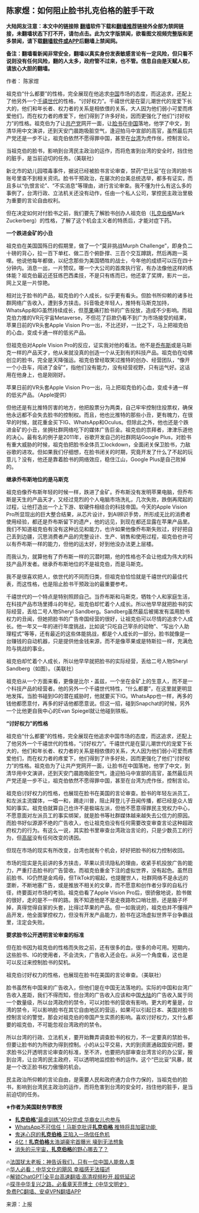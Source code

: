  <!-- 面包屑导航 --> <h2>陈家煜：如何阻止脸书扎克伯格的脏手干政</h2> <p class="notice"><b>大陆网友注意：本文中的链接除 <a href="https://github.com/bannedbook/fanqiang" >翻墙</a>软件下载和<a href="https://github.com/killgcd/justmysocks/blob/master/README.md">翻墙推荐</a>链接外全部为禁网链接，未翻墙状态下打不开，请勿点击。此为文字版禁闻，欲看图文视频完整版和更多禁闻，请下载<a href="https://github.com/bannedbook/fanqiang">翻墙软件或APP</a>后翻墙上禁闻网。</p><p>备注：翻墙看新闻非常安全，翻墙以真实身份发表敏感言论有一定风险，但只看不说则没有任何风险，翻的人太多，政府管不过来，也不管。信息自由是天赋人权，请放心大胆的翻墙。</b></p>  <div class="entry"> <p>作者： 陈家煜</p> <p id="summary">祖克伯“什么都要”的性格，完全展现在他追求<span class='wp_keywordlink_affiliate'><a href="https://www.bannedbook.org/" title="中国" target="_blank">中国</a></span>市场的态度，而这追求，还配上了他另外一个<a href="https://www.bannedbook.org/bnews/tag/%E5%8D%83%E7%A6%A7%E4%B8%96%E4%BB%A3/" class="st_tag internal_tag" rel="tag" title="标签 千禧世代 下的日志">千禧世代</a>的性格，“讨好权力”。千禧世代是在婴儿潮世代的宠爱下长大的，他们和年长者、权力者的关系是相依偎的关系，大人因为他们弱小可爱而疼爱他们，而在权力者的疼爱下，他们得到了许多好处，因而更强化了他们“讨好权力”的性格。祖克伯为了让<a href="https://www.bannedbook.org/bnews/tag/%e5%85%b1%e4%ba%a7%e5%85%9a/" class="st_tag internal_tag" rel="tag" title="标签 共产党 下的日志">共产党</a>网开一面，让<a href="https://www.bannedbook.org/bnews/tag/%e8%84%b8%e4%b9%a6/" class="st_tag internal_tag" rel="tag" title="标签 脸书 下的日志">脸书</a>在<a href="https://www.bannedbook.org/bnews/tag/%E4%B8%AD%E5%9B%BD/" class="st_tag internal_tag" rel="tag" title="标签 中国 下的日志">中国</a>落地，他学了中文，到清华用中文演讲，还到天安门晨跑吸脏空气，逢迎拍马中宣部的高官，虽然最后共产党还是一步不让，祖克伯依然不愿得罪中国，甚至在<a href="https://www.bannedbook.org/bnews/tag/%e5%8f%b0%e6%b9%be/" class="st_tag internal_tag" rel="tag" title="标签 台湾 下的日志">台湾</a>为虎作伥，控制言论。</p> <p id="conimg">当祖克伯的脸书，影响到台湾民主政治的运作，而将危害到台湾的安全时，挡住他的脏手，是当前迫切的任务。（美联社）</p> <p>新北市的幼儿园喂毒事件，据说已经被脸书言论审查，禁药“巴比妥”在台湾的脸书账号里查不到相关资讯。脸书干预政治，在屡次的台美总统选举，都多有证实，而且多以“仇恨言论”、“不实消息”等理由，进行言论审查。我不懂为什么有这么多的事例了，台湾行政、立法机关还没有动作，任由一个私人公司，掌控民主政治里极为重要的言论自由权利。</p> <p>但在决定如何对付脸书之前，我们要先了解脸书创办人祖克伯（<a href="https://www.bannedbook.org/bnews/tag/%e6%89%8e%e5%85%8b%e4%bc%af%e6%a0%bc/" class="st_tag internal_tag" rel="tag" title="标签 扎克伯格 下的日志">扎克伯格</a>Mark Zuckerberg）的性格，了解了这个机会主义者的特质后，才能对症下药。</p> <p><strong>一个跌进金矿的小丑</strong></p> <p>祖克伯在美国国殇日的假期里，做了一个“莫非挑战Murph Challenge”，即身负二十磅的背心，拉一百下单杠、做二百个俯卧撑、三百个交互蹲跳，然后再跑一英哩。他说他每年都做，以纪念那些为美国牺牲的战士，今年他的成绩可以压在四十分钟内。消息一出，一片赞叹。哪一个大公司的首席执行官，有办法像他这样的练体能？祖克伯最近还狂练巴西柔技，不是只有练而已，他还拿了奖牌，影片一出，网上又是一片惊艳。</p> <p>相对比于脸书的产品，祖克伯的个人成长，似乎更有看头。但脸书所仰赖的诸多社群网络广告收入，遭到多方挟击。抖音吸走年轻人，推特有马斯克加持，WhatsApp和IG虽然持续成长，但<a href="https://www.bannedbook.org/bnews/tag/%e8%8b%b9%e6%9e%9c/" class="st_tag internal_tag" rel="tag" title="标签 苹果 下的日志">苹果</a>痛打脸书的广告投放，造成不少影响。而祖克伯力推的VR元宇宙Metaverse，不但花了巨款仍看不到广为市场接受的结果，苹果日前的VR头套Apple Vision Pro一出，不比还好，一比之下，马上把祖克伯的心血，变成卡通一样的低劣产品。</p> <p>但祖克伯对Apple Vision Pro的反应，证实我对他的看法。他不是<a href="https://www.bannedbook.org/bnews/tag/%e4%b9%94%e5%b8%83%e6%96%af/" class="st_tag internal_tag" rel="tag" title="标签 乔布斯 下的日志">乔布斯</a>或是马斯克一样的产品天才，他从来就没真的创造一个从无到有的科技产品。祖克伯在哈佛创立的脸书，完全是天降强运。祖克伯曾经取笑过推特的创办、经营团队，“像开一个小丑车，闯进了金矿”，指他们没有能力，没有经营视野，只有运气好。这话用在他身上，也是刚刚好。</p> <p>苹果日前的VR头套Apple Vision Pro一出，马上把祖克伯的心血，变成卡通一样的低劣产品。（Apple提供）</p> <p>但他还是有比推特厉害的地方，他把股票分为两类，自己牢牢控制住投票权，确保他永远都不会失去脸书的控制权。而且，他也比推特的那些小丑，更有魄力，在很早的时候，就花重金买下IG、WhatsApp和Oculus。但除此之外，他也还是个跌进金矿的小丑，坐拥社群网络吃下的媒体广告巨金。祖克伯的祟拜者，津津乐道他的决心。最有名的例子是2011年，谷歌开发自己的社群网站Google Plus，对脸书有重大威胁的时候，祖克伯把脸书全体员工lockdown，全面闭关保卫脸书，力敌谷歌的进攻。但如果我们仔细想，在脸书闭关的时期，究竟开发了什么了不起的玩意儿？没有，他还是靠着脸书的网络效应，稳住江山，Google Plus是自己败掉的。</p> <p><strong>继承乔布斯地位的是马斯克</strong></p> <p>祖克伯像乔布斯年轻的时候一样，跌进了金矿。乔布斯没有发明苹果电脑，但乔布斯是天生的产品天才，又经过竞烈的个人电脑市场洗礼，几次失败，跌倒再爬起的过程，让他打造出一个上下游、软硬件相结合的科技帝国。今天的Apple Vision Pro所显现出的巨大整合结果，从芯片设计，到AI辨识手势，所形成无比的消费者使用经验，都还是乔布斯留下的遗产，他的远见，到现在都还显露在苹果产品里。我们不知道祖克伯有没有这种远见和能力，也许如果他像乔布斯失败过，好好把自己丢到边疆，沉思消费者产品的完整设计、生产、销售和使用过程，祖克伯也许可以有乔布斯一样的能力，但他的运太好，好到他没办法更上层楼。</p> <p>而我认为，就算他有了乔布斯一样的沉潜时期，他的性格也不会让他成为伟大的科技产品开发者。继承乔布斯地位的不是祖克伯，而是马斯克。</p> <p>我不是很喜欢把人，依世代的不同而归类，但祖克伯恰恰就是千禧世代的最佳代表，而这性格，也是阻止脸书干预政治的最重要参考。</p> <p>千禧世代的一个特点是特别照顾自己。当乔布斯和马斯克，牺牲个人和家庭生活，在科技产品市场里搏斗的年纪，祖克伯却忙着个人成长。所以他早早就把脸书的实际经营，丢给二号人物Sheryl Sandberg。Sandberg虽然最后被揭发有滥用脸书权力的丑闻，但她把脸书的广告帝国经营的很好，让祖克伯可以尽情的追求个人成长。他一年又一年的进行年度挑战，比如说“只吃自己宰杀的动物”、“写出个人助理程式”等等，还有最近的这些体能挑战，都是个人成长的一部分。脸书就像是一台赚钱的自动机器，只是提供他金钱来源，而不是像苹果或是特斯拉一样，充满危险与挑战的事业。</p>  <p>祖克伯却忙着个人成长，所以他早早就把脸书的实际经营，丢给二号人物Sheryl Sandberg（如图）。（美联社）</p> <p>祖克伯从一个方面来看，更像是比尔・盖兹，一个坐在金矿上的生意人，而不是一个科技产品的经营者。他的另外一个千禧世代特性，“什么都要”，在这里就更明显地发挥。当脸书碰到IG的潜在威胁时，他就要买下IG。WhatsApp也一样，再多的钱他都愿意付，再多的好话他都愿意说。但这一招，碰到Snapchat的时候，另外一个比他更自我中心的Evan Spiegel就让他碰到铁板。</p> <p><strong>“讨好权力”的性格</strong></p> <p>祖克伯“什么都要”的性格，完全展现在他追求中国市场的态度，而这追求，还配上了他另外一个千禧世代的性格，“讨好权力”。千禧世代是在婴儿潮世代的宠爱下长大的，他们和年长者、权力者的关系是相依偎的关系，大人因为他们弱小可爱而疼爱他们，而在权力者的疼爱下，他们得到了许多好处，因而更强化了他们“讨好权力”的性格。祖克伯为了让共产党网开一面，让脸书在中国落地，他学了中文，到清华用中文演讲，还到天安门晨跑吸脏空气，逢迎拍马中宣部的高官，虽然最后共产党还是一步不让，祖克伯依然不愿得罪中国，甚至在台湾为虎作伥，控制言论。</p> <p>祖克伯讨好权力的性格，也展现在脸书在美国的言论审查。脸书的年轻左派员工，和左派主流媒体，一唱一和，踢走川普，阻止拜登儿子丑闻传播，都已经是众人皆知的事实。祖克伯就算自己也许不是极端左派，但他不愿意得罪民主党权力中心，不愿意面对左派员工的事实绑架，就是脸书等社群媒体越来越失去公信力的原因。而脸书好似源源不绝的广告收入，也让祖克伯没有任何需要改变审查言论这种超政府权力的行为。有这么一说，其实脸书里审查台湾政治言论的，只是少数员工的行为，但<span class='wp_keywordlink_affiliate'><a href="https://www.bannedbook.org/bnews/ccpdope/" title="中共高层内幕" target="_blank">高层</a></span>没有任何改变的诱因。</p> <p>但现在市场的现实有所改变，台湾也就有个机会，好好把脸书的权力控制收回。</p> <p>市场的现实是先前讲的多方挟击，苹果以资讯隐私的理由，收紧手机投放广告的能力，严重打击脸书的广告营收。而祖克伯重金下注的虚拟世界，没有起色。虽然目前脸书、IG仍然是金鸡母，但TikTok的堀起，也提醒世人，社群网络不是永远的垄断，不断地塞广告，或是推放不相关的文章，而不愿意和创作者分享的自私行径，终要面对市场的考验。祖克伯看了Apple Vision Pro后，很骄傲地说，脸书做的很好，走的是不一样的路。我不知道他是不是走夜路吹口哨壮胆，还是脑子坏掉，真得觉得自家的头套，比得过苹果的产品。但一如我说的，祖克伯并不懂得产品开发，他全面掌控权力，但没有开发产品能力，脸书在这场虚拟世界平台争霸战里，注定会失败。</p> <p><strong>要求脸书公开透明言论审查的标准</strong></p>  <p>但在脸书因为祖克伯的性格而失败之前，还有很多的血，很多的命可用。短期内，这些脸书、IG的使用者，不会流失，广告收入还会在。从另一个角度看，这也是可以反过来控制脸书的契机。</p> <p>祖克伯讨好权力的性格，也展现在脸书在美国的言论审查。（美联社）</p> <p>脸书虽然有中国来的广告收入，但他们是在中国无法落地的。实际的中国和台湾广告收入差距，我们不得而知，但台湾的广告收入应该和中国<span class='wp_keywordlink_affiliate'><a href="https://www.bannedbook.org/" title="大陆" target="_blank">大陆</a></span>的广告收入属于同一个数量级，所以台湾政府的禁令，可以对脸书的营收有影响。更大的考量是，台湾的禁令，可以影响脸书在其它自由地区的营运，如果可以引起日本、美国对脸书控制言论的警觉，那会对祖克伯的帝国产生实质的影响。喜欢讨好权力，又什么都要的祖克伯，不可能忽视台湾政府的禁令。</p> <p>所以台湾的行政、立法机关，要开始舞弄调查脸书的权力，不一定要真的禁脸书，但要让脸书的为所欲为得到控制。小的从公平交易，大的到资匪通敌国安问题，要求脸书公开透明言论审查的标准，至不济，也要把内部审查台湾言论的办公室，搬到台湾，让台湾的民主政府，可以透明地监控脸书的运作。这个“巴比妥”风暴，就是一个改正脸书权力傲慢的机会。</p> <p>民主政治所仰赖的言论自由，是需要人民和政府通力合作力保的，当祖克伯的脸书，影响到台湾民主政治的运作，而将危害到台湾的安全时，挡住他的脏手，是当前迫切的任务。</p> <p><strong>※作者为美国财务学教授</strong></p> <!--<div id="taboola-mid-1"></div>--><ul class='op-related-articles' title='相关阅读'> <li><a href='https://www.bannedbook.org/bnews/cnnews/20230531/1890880.html' target='_blank'><b>扎克伯格</b>“最虐训练”40分完成 华裔女儿也参与</a></li> <li><a href='https://www.bannedbook.org/bnews/baitai/20230510/1882521.html' target='_blank'>WhatsApp不可信任！马斯克批评<b>扎克伯格</b> 推特将具加密功能 </a></li> <li><a href='https://www.bannedbook.org/bnews/comments/20230503/1879584.html' target='_blank'>鬼迷心窍的<b>扎克伯格</b> 正陷入一场信任危机</a></li> <li><a href='https://www.bannedbook.org/bnews/cnnews/20230423/1875547.html' target='_blank'>4亿！<b>扎克伯格</b>太浩湖豪宅首曝光 壕到无法想象</a></li> <li><a href='https://www.bannedbook.org/bnews/cnnews/20230316/1860342.html' target='_blank'>消失的元宇宙，<b>扎克伯格</b>的野心哪去了？</a></li> </ul> <p class="texttj"> 🔥<a href="https://www.bannedbook.org/bnews/ssgc/20230219/1850782.html" target="_blank">法国犹太老板：神告诉我们，只有一位中国人能救人类</a><br/> 🔥<a href="https://www.bannedbook.org/bnews/comments/20220220/1694796.html" target="_blank">华人必看：中华文化的飓风 幸福感无法描述</a><br/> 🔥<a href="https://github.com/bannedbook/fanqiang/wiki/V2ray%E6%9C%BA%E5%9C%BA" target="_blank">解锁ChatGPT|全平台高速翻墙:高清视频秒开,超低延迟</a><br/> 🔥<a href="https://www.bannedbook.org/bnews/comments/20220808/1768773.html" target="_blank">探寻中华复兴之路，必看章天亮博士《中华文明史》</a><br/> <a href="https://github.com/bannedbook/fanqiang/wiki/%E7%A6%81%E9%97%BB%E7%BD%91%E5%AE%89%E5%8D%93%E7%BF%BB%E5%A2%99%E6%96%B0%E9%97%BBAPP" target="_blank">免费PC翻墙、安卓VPN翻墙APP</a><br/> </p><p class="src-info">来源：上报 </p> <a name='sharetosocial'></a> <div style="margin-bottom:5px;padding-bottom:5px;clear:both"> <div id="archive-pix-1" class="banner-ads"> <!-- AuctionX Display platform tag START --> <div id="27602x728x90x621x_ADSLOT1" clicktrack="%%CLICK_URL_ESC%%"></div>  <!-- AuctionX Display platform tag END --> </div> <div id="archive-pix-2" class="banner-ads"> <!-- AuctionX Display platform tag START --> <div id="27556x300x250x621x_ADSLOT1" clicktrack="%%CLICK_URL_ESC%%" style="margin:0 auto;text-align:center"></div>  <!-- AuctionX Display platform tag END --> </div> </div>  <div id="archive-pix-1" class="banner-ads"> <!-- AuctionX Display platform tag START --> <div id="27603x728x90x621x_ADSLOT1" clicktrack="%%CLICK_URL_ESC%%"></div>  <!-- AuctionX Display platform tag END --> </div> </div><!--END ENTRY--> 